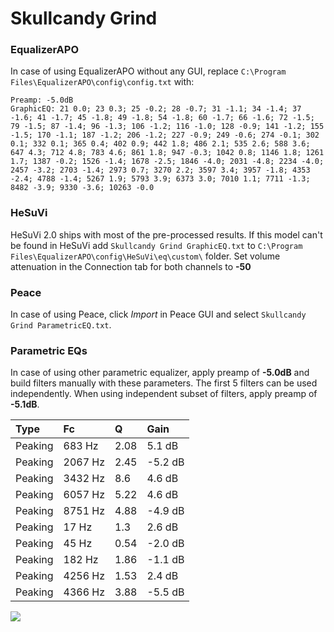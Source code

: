 # Skullcandy Grind

### EqualizerAPO
In case of using EqualizerAPO without any GUI, replace `C:\Program Files\EqualizerAPO\config\config.txt`
with:
```
Preamp: -5.0dB
GraphicEQ: 21 0.0; 23 0.3; 25 -0.2; 28 -0.7; 31 -1.1; 34 -1.4; 37 -1.6; 41 -1.7; 45 -1.8; 49 -1.8; 54 -1.8; 60 -1.7; 66 -1.6; 72 -1.5; 79 -1.5; 87 -1.4; 96 -1.3; 106 -1.2; 116 -1.0; 128 -0.9; 141 -1.2; 155 -1.5; 170 -1.1; 187 -1.2; 206 -1.2; 227 -0.9; 249 -0.6; 274 -0.1; 302 0.1; 332 0.1; 365 0.4; 402 0.9; 442 1.8; 486 2.1; 535 2.6; 588 3.6; 647 4.3; 712 4.8; 783 4.6; 861 1.8; 947 -0.3; 1042 0.8; 1146 1.8; 1261 1.7; 1387 -0.2; 1526 -1.4; 1678 -2.5; 1846 -4.0; 2031 -4.8; 2234 -4.0; 2457 -3.2; 2703 -1.4; 2973 0.7; 3270 2.2; 3597 3.4; 3957 -1.8; 4353 -2.4; 4788 -1.4; 5267 1.9; 5793 3.9; 6373 3.0; 7010 1.1; 7711 -1.3; 8482 -3.9; 9330 -3.6; 10263 -0.0
```

### HeSuVi
HeSuVi 2.0 ships with most of the pre-processed results. If this model can't be found in HeSuVi add
`Skullcandy Grind GraphicEQ.txt` to `C:\Program Files\EqualizerAPO\config\HeSuVi\eq\custom\` folder.
Set volume attenuation in the Connection tab for both channels to **-50**

### Peace
In case of using Peace, click *Import* in Peace GUI and select `Skullcandy Grind ParametricEQ.txt`.

### Parametric EQs
In case of using other parametric equalizer, apply preamp of **-5.0dB** and build filters manually
with these parameters. The first 5 filters can be used independently.
When using independent subset of filters, apply preamp of **-5.1dB**.

| Type    | Fc      |    Q | Gain    |
|:--------|:--------|:-----|:--------|
| Peaking | 683 Hz  | 2.08 | 5.1 dB  |
| Peaking | 2067 Hz | 2.45 | -5.2 dB |
| Peaking | 3432 Hz | 8.6  | 4.6 dB  |
| Peaking | 6057 Hz | 5.22 | 4.6 dB  |
| Peaking | 8751 Hz | 4.88 | -4.9 dB |
| Peaking | 17 Hz   | 1.3  | 2.6 dB  |
| Peaking | 45 Hz   | 0.54 | -2.0 dB |
| Peaking | 182 Hz  | 1.86 | -1.1 dB |
| Peaking | 4256 Hz | 1.53 | 2.4 dB  |
| Peaking | 4366 Hz | 3.88 | -5.5 dB |

![](https://raw.githubusercontent.com/jaakkopasanen/AutoEq/master/results/innerfidelity/sbaf-serious/Skullcandy%20Grind/Skullcandy%20Grind.png)